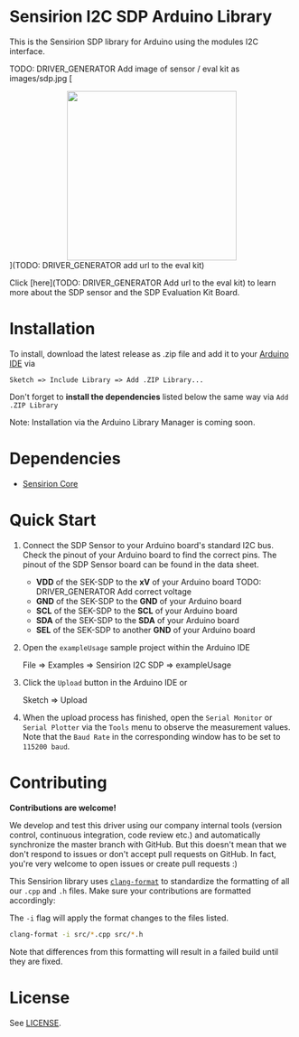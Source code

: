 # Sensirion I2C SDP Arduino Library

This is the Sensirion SDP library for Arduino using the
modules I2C interface.

TODO: DRIVER_GENERATOR Add image of sensor / eval kit as images/sdp.jpg
[<center><img src="images/sdp.jpg" width="300px"></center>](TODO: DRIVER_GENERATOR add url to the eval kit)

Click [here](TODO: DRIVER_GENERATOR Add url to the eval kit) to learn more about the SDP
sensor and the SDP Evaluation Kit Board.


# Installation

To install, download the latest release as .zip file and add it to your
[Arduino IDE](http://www.arduino.cc/en/main/software) via

	Sketch => Include Library => Add .ZIP Library...

Don't forget to **install the dependencies** listed below the same way via `Add
.ZIP Library`

Note: Installation via the Arduino Library Manager is coming soon.

# Dependencies

* [Sensirion Core](https://github.com/Sensirion/arduino-core)


# Quick Start

1. Connect the SDP Sensor to your Arduino board's standard
   I2C bus. Check the pinout of your Arduino board to find the correct pins.
   The pinout of the SDP Sensor board can be found in the
   data sheet.

	* **VDD** of the SEK-SDP to the **xV** of your Arduino board TODO: DRIVER_GENERATOR Add correct voltage
	* **GND** of the SEK-SDP to the **GND** of your Arduino board
	* **SCL** of the SEK-SDP to the **SCL** of your Arduino board
	* **SDA** of the SEK-SDP to the **SDA** of your Arduino board
	* **SEL** of the SEK-SDP to another **GND** of your Arduino board

2. Open the `exampleUsage` sample project within the Arduino IDE

   	File => Examples => Sensirion I2C SDP => exampleUsage

3. Click the `Upload` button in the Arduino IDE or

   	Sketch => Upload

4. When the upload process has finished, open the `Serial Monitor` or `Serial
   Plotter` via the `Tools` menu to observe the measurement values. Note that
   the `Baud Rate` in the corresponding window has to be set to `115200 baud`.

# Contributing

**Contributions are welcome!**

We develop and test this driver using our company internal tools (version
control, continuous integration, code review etc.) and automatically
synchronize the master branch with GitHub. But this doesn't mean that we don't
respond to issues or don't accept pull requests on GitHub. In fact, you're very
welcome to open issues or create pull requests :)

This Sensirion library uses
[`clang-format`](https://releases.llvm.org/download.html) to standardize the
formatting of all our `.cpp` and `.h` files. Make sure your contributions are
formatted accordingly:

The `-i` flag will apply the format changes to the files listed.

```bash
clang-format -i src/*.cpp src/*.h
```

Note that differences from this formatting will result in a failed build until
they are fixed.

# License

See [LICENSE](LICENSE).